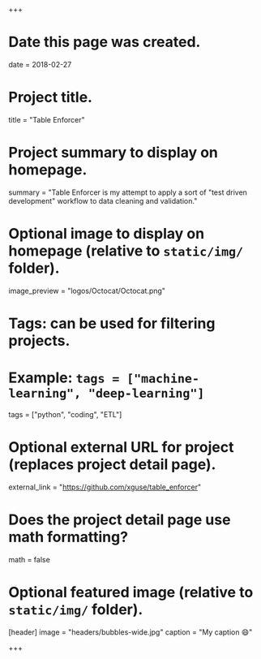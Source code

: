 +++

# Date this page was created.

date = 2018-02-27

# Project title.

title = "Table Enforcer"

# Project summary to display on homepage.

summary = "Table Enforcer is my attempt to apply a sort of \"test driven development\" workflow to data cleaning and validation."

# Optional image to display on homepage (relative to `static/img/` folder).

image_preview = "logos/Octocat/Octocat.png"

# Tags: can be used for filtering projects.

# Example: `tags = ["machine-learning", "deep-learning"]`

tags = ["python", "coding", "ETL"]

# Optional external URL for project (replaces project detail page).

external_link = "https://github.com/xguse/table_enforcer"

# Does the project detail page use math formatting?

math = false

# Optional featured image (relative to `static/img/` folder).

[header]
image = "headers/bubbles-wide.jpg"
caption = "My caption :smile:"

+++

